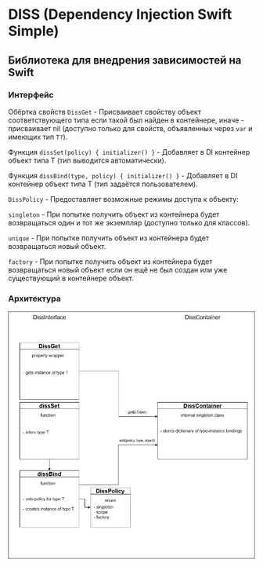 # DISS (**D**ependency **I**njection **S**wift **S**imple)
## Библиотека для внедрения зависимостей на Swift
### Интерфейс
Обёртка свойств `DissGet` - Присваивает свойству объект соответствующего типа если такой был найден в контейнере, иначе - присваивает nil (доступно только для свойств, объявленных через `var` и имеющих тип `T?`).<p>
Функция `dissSet(policy) { initializer() }` - Добавляет в DI контейнер объект типа T (тип выводится автоматически).<p>
Функция `dissBind(type, policy) { initializer() }` - Добавляет в DI контейнер объект типа T (тип задаётся пользователем).<p>
`DissPolicy` - Предоставляет возможные режимы доступа к объекту:<p>
`singleton` - При попытке получить объект из контейнера будет возвращаться один и тот же экземпляр (доступно только для классов).<p>
`unique` - При попытке получить объект из контейнера будет возвращаться новый объект.<p>
`factory` - При попытке получить объект из контейнера будет возвращаться новый объект если он ещё не был создан или уже существующий в контейнере объект.<p>
### Архитектура
![Архитектура](docs/DissArchitecture.png "Архитектура")